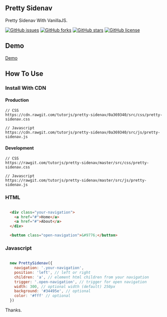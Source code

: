 ## Pretty Sidenav

Pretty Sidenav With VanillaJS.

[![GitHub issues](https://img.shields.io/github/issues/tutorjs/pretty-sidenav.svg)](https://github.com/tutorjs/pretty-sidenav/issues)
[![GitHub forks](https://img.shields.io/github/forks/tutorjs/pretty-sidenav.svg)](https://github.com/tutorjs/pretty-sidenav/network)
[![GitHub stars](https://img.shields.io/github/stars/tutorjs/pretty-sidenav.svg)](https://github.com/tutorjs/pretty-sidenav/stargazers)
[![GitHub license](https://img.shields.io/github/license/tutorjs/pretty-sidenav.svg)](https://github.com/tutorjs/pretty-sidenav)

## Demo

[Demo](https://tutorjs.github.io/pretty-sidenav)

## How To Use

### Install With CDN

#### Production

```
// CSS
https://cdn.rawgit.com/tutorjs/pretty-sidenav/0a369340/src/css/pretty-sidenav.css

// Javascript
https://cdn.rawgit.com/tutorjs/pretty-sidenav/0a369340/src/js/pretty-sidenav.js

```

#### Development

```
// CSS
https://rawgit.com/tutorjs/pretty-sidenav/master/src/css/pretty-sidenav.css

// Javascript
https://rawgit.com/tutorjs/pretty-sidenav/master/src/js/pretty-sidenav.js

```

### HTML

```html

  <div class="your-navigation">
    <a href="#">Home</a>
    <a href="#">About</a>
  </div>

  <button class="open-navigation">&#9776;</button>

```


### Javascript

```javascript
  
  new PrettySidenav({
    navigation: '.your-navigation',
    position: 'left', // left or right
    children: 'a', // element html children from your navigation
    trigger: '.open-navigation', // trigger for open navigation
    width: 300, // optional width (default) 250px
    background: '#34495e', // optional
    color: '#fff' // optional
  })


```

Thanks.
